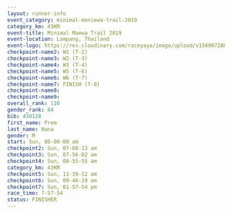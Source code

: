 ```yaml
---
layout: runner-info 
event_category: minimal-meniewa-trail-2019 
category_km: 43KM
event-title: Minimal Maewa Trail 2019 
event-location: Lampang, Thailand 
event-logo: https://res.cloudinary.com/raceyaya/image/upload/v1569072805/logo/minimal-trail_ktnvsp.jpg 
checkpoint-name2: W1 (T-2) 
checkpoint-name3: W2 (T-3) 
checkpoint-name4: W3 (T-4) 
checkpoint-name5: W5 (T-6) 
checkpoint-name6: W6 (T-7) 
checkpoint-name7: FINISH (T-8) 
checkpoint-name8: 
checkpoint-name9: 
overall_rank: 110
gender_rank: 84
bib: 430128
first_name: Prem
last_name: Nana
gender: M
start: Sun, 06-00-00 am
checkpoint2: Sun, 07-08-13 am
checkpoint3: Sun, 07-56-02 am
checkpoint4: Sun, 08-55-55 am
category_km: 43KM
checkpoint5: Sun, 11-39-12 am
checkpoint6: Sun, 09-46-19 am
checkpoint7: Sun, 01-57-54 pm
race_time: 7-57-54
status: FINISHER
---
```

